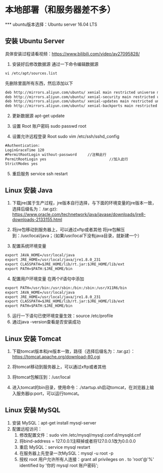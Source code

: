 # 本地部署（和服务器差不多）
*** ubuntu版本选择：Ubuntu server 16.04 LTS
## 安装 Ubuntu Server
具体安装过程请看视频：https://www.bilibili.com/video/av27095828/
1. 安装好后修改数据源
通过一下命令编辑数据源
```xml
vi /etc/apt/sources.list
```
先删除里面所有东西，然后添加以下
```xml
deb http://mirrors.aliyun.com/ubuntu/ xenial main restricted universe multiverse
deb http://mirrors.aliyun.com/ubuntu/ xenial-security main restricted universe multiverse
deb http://mirrors.aliyun.com/ubuntu/ xenial-updates main restricted universe multiverse
deb http://mirrors.aliyun.com/ubuntu/ xenial-backports main restricted universe multiverse
```
2. 更新数据源
apt-get update

3. 设置 Root 账户密码
sudo passwd root
4. 设置允许远程登录 Root
sudo vim /etc/ssh/sshd_config
```xml
#Authentication:
LoginGraceTime 120
#PermitRootLogin without-password     //注释此行
PermitRootLogin yes                             //加入此行
StrictModes yes
```
5. 重启服务
service ssh restart

## Linux 安装 Java
1. 下载jre(属于生产过程，jre版本自行选择，与下面的环境变量的jre版本一致，选择后缀名为：.tar.gz):
https://www.oracle.com/technetwork/java/javase/downloads/jre8-downloads-2133155.html

2. 将jre包移动到服务器上，可以通过xftp或者其他
将jre包解压到：/usr/local/java；（如果/usr/local下没有java目录，就新建一个）

3. 配置系统环境变量
```xml
export JAVA_HOME=/usr/local/java
export JRE_HOME=/usr/local/java/jre1.8.0_231
export CLASSPATH=$JRE_HOME/lib/rt.jar:$JRE_HOME/lib/ext
export PATH=$PATH:$JRE_HOME/bin
```
4. 配置用户环境变量
在两个if语句中添加
```xml
export PATH=/usr/bin:/usr/sbin:/bin:/sbin:/usr/X11R6/bin
export JAVA_HOME=/usr/local/java             
export JRE_HOME=/usr/local/java/jre1.8.0_231
export CLASSPATH=$JRE_HOME/lib/rt.jar:$JRE_HOME/lib/ext
export PATH=$PATH:$JRE_HOME/bin
```
5. 运行一下语句已使环境变量生效：source /etc/profile
6. 通过java -version查看是否安装成功

## Linux 安装 Tomcat
1. 下载tomcat版本和jre版本一致，路径（选择后缀名为：.tar.gz）：https://tomcat.apache.org/download-80.cgi
2. 将tomcat移动到服务器上，可以通过xftp或者其他
3. 将tomcat包解压到：/usr/local

4. 进入tomcat的bin目录，使用命令：./startup.sh启动tomcat，在浏览器上输入服务器ip:port，可以运行tomcat。

## Linux 安装 MySQL
1. 安装 MySQL：apt-get install mysql-server
2. 配置远程访问：
    1. 修改配置文件：sudo vim /etc/mysql/mysql.conf.d/mysqld.cnf
    2. 将bind-address = 127.0.0.1注释掉或者将127.0.0.1改为0.0.0.0
    3. 重启 MySQL：service mysql restart
    4. 在服务器上先登录一次MySQL：mysql -u root -p
    5. 授权 root 用户允许所有人连接：grant all privileges on *.* to 'root'@'%' identified by '你的 mysql root 账户密码';

